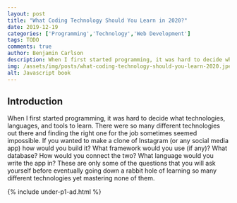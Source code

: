 ```yaml
---
layout: post
title: "What Coding Technology Should You Learn in 2020?"
date: 2019-12-19
categories: ['Programming','Technology','Web Development']
tags: TODO
comments: true
author: Benjamin Carlson
description: When I first started programming, it was hard to decide what technologies, languages, and tools to learn. There were so many different technologies out there and finding the right...
img: /assets/img/posts/what-coding-technology-should-you-learn-2020.jpeg
alt: Javascript book
---
```


## Introduction
When I first started programming, it was hard to decide what technologies, languages, and tools to learn. There were so many different technologies out there and finding the right one for the job sometimes seemed impossible. If you wanted to make a clone of Instagram (or any social media app) how would you build it? What framework would you use (if any)? What database? How would you connect the two? What language would you write the app in? These are only some of the questions that you will ask yourself before eventually going down a rabbit hole of learning so many different technologies yet mastering none of them.

{% include under-p1-ad.html %}